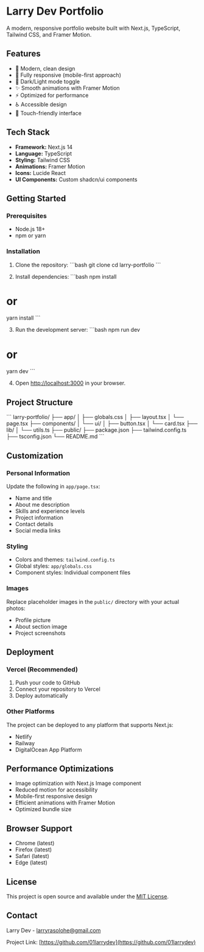 # Larry Dev Portfolio

A modern, responsive portfolio website built with Next.js, TypeScript, Tailwind CSS, and Framer Motion.

## Features

- 🎨 Modern, clean design
- 📱 Fully responsive (mobile-first approach)
- 🌙 Dark/Light mode toggle
- ✨ Smooth animations with Framer Motion
- ⚡ Optimized for performance
- ♿ Accessible design
- 🎯 Touch-friendly interface

## Tech Stack

- **Framework:** Next.js 14
- **Language:** TypeScript
- **Styling:** Tailwind CSS
- **Animations:** Framer Motion
- **Icons:** Lucide React
- **UI Components:** Custom shadcn/ui components

## Getting Started

### Prerequisites

- Node.js 18+ 
- npm or yarn

### Installation

1. Clone the repository:
\`\`\`bash
git clone <repository-url>
cd larry-portfolio
\`\`\`

2. Install dependencies:
\`\`\`bash
npm install
# or
yarn install
\`\`\`

3. Run the development server:
\`\`\`bash
npm run dev
# or
yarn dev
\`\`\`

4. Open [http://localhost:3000](http://localhost:3000) in your browser.

## Project Structure

\`\`\`
larry-portfolio/
├── app/
│   ├── globals.css
│   ├── layout.tsx
│   └── page.tsx
├── components/
│   └── ui/
│       ├── button.tsx
│       └── card.tsx
├── lib/
│   └── utils.ts
├── public/
├── package.json
├── tailwind.config.ts
├── tsconfig.json
└── README.md
\`\`\`

## Customization

### Personal Information
Update the following in `app/page.tsx`:
- Name and title
- About me description
- Skills and experience levels
- Project information
- Contact details
- Social media links

### Styling
- Colors and themes: `tailwind.config.ts`
- Global styles: `app/globals.css`
- Component styles: Individual component files

### Images
Replace placeholder images in the `public/` directory with your actual photos:
- Profile picture
- About section image
- Project screenshots

## Deployment

### Vercel (Recommended)
1. Push your code to GitHub
2. Connect your repository to Vercel
3. Deploy automatically

### Other Platforms
The project can be deployed to any platform that supports Next.js:
- Netlify
- Railway
- DigitalOcean App Platform

## Performance Optimizations

- Image optimization with Next.js Image component
- Reduced motion for accessibility
- Mobile-first responsive design
- Efficient animations with Framer Motion
- Optimized bundle size

## Browser Support

- Chrome (latest)
- Firefox (latest)
- Safari (latest)
- Edge (latest)

## License

This project is open source and available under the [MIT License](LICENSE).

## Contact

Larry Dev - [larryrasolohe@gmail.com](mailto:larryrasolohe@gmail.com)

Project Link: [https://github.com/01larrydev](https://github.com/01larrydev)
